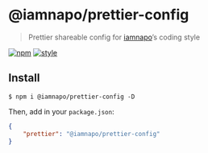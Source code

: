 # @iamnapo/prettier-config

> Prettier shareable config for [iamnapo](https://iamnapo.me)’s coding style

[![npm](https://img.shields.io/npm/v/@iamnapo/prettier-config.svg?style=for-the-badge&logo=npm&label=)](https://www.npmjs.com/package/@iamnapo/prettier-config) [![style](https://img.shields.io/badge/code%20style-iamnapo-cyan.svg?style=for-the-badge)](https://iamnapo.me)

## Install

```console
$ npm i @iamnapo/prettier-config -D
```

Then, add in your `package.json`:

```json
{
	"prettier": "@iamnapo/prettier-config"
}
```
